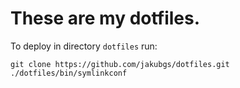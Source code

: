 # These are my dotfiles.

To deploy in directory `dotfiles` run:

```
git clone https://github.com/jakubgs/dotfiles.git
./dotfiles/bin/symlinkconf
```
